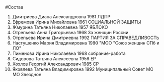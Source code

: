 #Состав
1. Дмитриева Диана Александровна 1981 ЛДПР
2. Ефремова Ирина Михайловна 1961 СОЦИАЛЬНОЙ ЗАЩИТЫ
3. Жмурина Татьяна Николаевна 1957 ЯБЛОКО
4. Отрепьева Анна Григорьевна 1968 За женщин России
5. Отрепьева Ирина Дмитриевна 1992 ПАРТИЯ ЗА СПРАВЕДЛИВОСТЬ
6. Настушенко Мария Владимировна 1980 \"МОО \"Союз женщин СПб и ЛО\"
7. Пименова Ирина Николаевна 1968 собрание-работа
8. Сидорова Татьяна Алексеевна 1956 ЕР
9. Хохлов Георгий Александрович 1985 СР
10. Яковлева Татьяна Владимировна 1992 Муниципальный Совет МО МО Звездное
